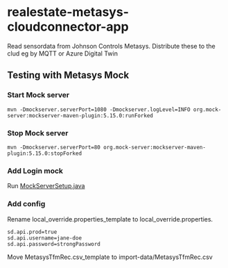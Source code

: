 # realestate-metasys-cloudconnector-app
Read sensordata from Johnson Controls Metasys. Distribute these to the clud eg by MQTT or Azure Digital Twin



## Testing with Metasys Mock
### Start Mock server
````
mvn -Dmockserver.serverPort=1080 -Dmockserver.logLevel=INFO org.mock-server:mockserver-maven-plugin:5.15.0:runForked
`````
### Stop Mock server
````
mvn -Dmockserver.serverPort=80 org.mock-server:mockserver-maven-plugin:5.15.0:stopForked
````

### Add Login mock

Run  [MockServerSetup.java](src/test/java/no/cantara/realestate/metasys/cloudconnector/MockServerSetup.java)

### Add config
Rename local_override.properties_template to local_override.properties.
``` 
sd.api.prod=true
sd.api.username=jane-doe
sd.api.password=strongPassword
```

Move MetasysTfmRec.csv_template to import-data/MetasysTfmRec.csv


